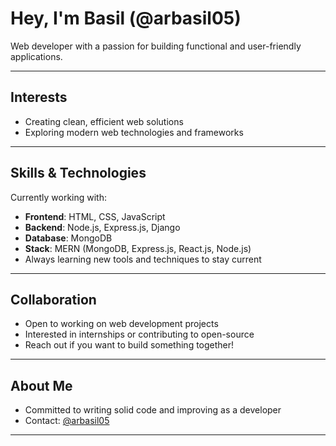 # Hey, I'm Basil (@arbasil05)

Web developer with a passion for building functional and user-friendly applications.

---

## Interests
- Creating clean, efficient web solutions
- Exploring modern web technologies and frameworks

---

## Skills & Technologies
Currently working with:
- **Frontend**: HTML, CSS, JavaScript
- **Backend**: Node.js, Express.js, Django
- **Database**: MongoDB
- **Stack**: MERN (MongoDB, Express.js, React.js, Node.js)
- Always learning new tools and techniques to stay current

---

## Collaboration
- Open to working on web development projects
- Interested in internships or contributing to open-source
- Reach out if you want to build something together!

---

## About Me
- Committed to writing solid code and improving as a developer
- Contact: [@arbasil05](https://x.com/arbasil05)

---
